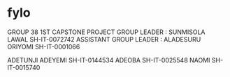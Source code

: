# fylo
GROUP 38 1ST CAPSTONE PROJECT
GROUP LEADER : SUNMISOLA LAWAL SH-IT-0072742
ASSISTANT GROUP LEADER : ALADESURU ORIYOMI SH-IT-0001066

ADETUNJI ADEYEMI SH-IT-0144534
ADEOBA SH-IT-0025548
NAOMI SH-IT-0015740
